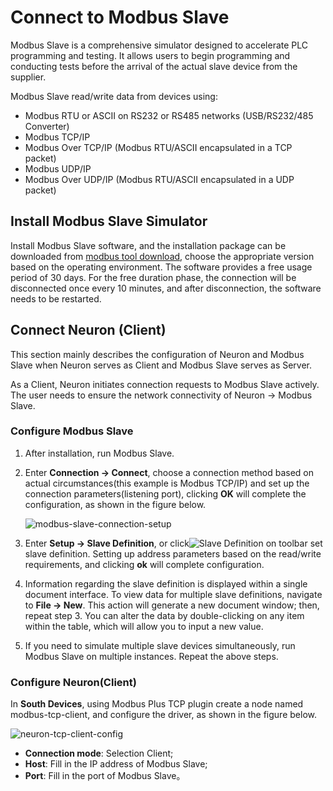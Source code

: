 # Connect to Modbus Slave

Modbus Slave is a comprehensive simulator designed to accelerate PLC programming and testing. It allows users to begin programming and conducting tests before the arrival of the actual slave device from the supplier.

Modbus Slave read/write data from devices using:

- Modbus RTU or ASCII on RS232 or RS485 networks (USB/RS232/485 Converter)
- Modbus TCP/IP
- Modbus Over TCP/IP (Modbus RTU/ASCII encapsulated in a TCP packet)
- Modbus UDP/IP
- Modbus Over UDP/IP (Modbus RTU/ASCII encapsulated in a UDP packet)

## Install Modbus Slave Simulator

Install Modbus Slave software, and the installation package can be downloaded from [modbus tool download](https://www.modbustools.com/download.html), choose the appropriate version based on the operating environment. The software provides a free usage period of 30 days. For the free duration phase, the connection will be disconnected once every 10 minutes, and after disconnection, the software needs to be restarted.

## Connect Neuron (Client)

This section mainly describes the configuration of Neuron and Modbus Slave when Neuron serves as Client and Modbus Slave serves as Server.

As a Client, Neuron initiates connection requests to Modbus Slave actively. The user needs to ensure the network connectivity of Neuron -> Modbus Slave.

### Configure Modbus Slave

1. After installation, run Modbus Slave.

2. Enter **Connection -> Connect**, choose a connection method based on actual circumstances(this example is Modbus TCP/IP) and set up the connection parameters(listening port), clicking **OK** will complete the configuration, as shown in the figure below.

   ![modbus-slave-connection-setup](../assets/modbus-slave-connection-setup.png)

3. Enter **Setup -> Slave Definition**, or click![Slave Definition](../assets/mbpoll-definition-button.png) on toolbar set slave definition. Setting up address parameters based on the read/write requirements, and clicking **ok** will complete configuration.
4. Information regarding the slave definition is displayed within a single document interface. To view data for multiple slave definitions, navigate to **File -> New**. This action will generate a new document window; then, repeat step 3. You can alter the data by double-clicking on any item within the table, which will allow you to input a new value.
5. If you need to simulate multiple slave devices simultaneously, run Modbus Slave on multiple instances. Repeat the above steps.


### Configure Neuron(Client)

In **South Devices**, using Modbus Plus TCP plugin create a node named modbus-tcp-client, and configure the driver, as shown in the figure below.

![neuron-tcp-client-config](../assets/neuron-tcp-client-config-en.png)

* **Connection mode**: Selection Client;
* **Host**: Fill in the IP address of Modbus Slave;
* **Port**: Fill in the port of Modbus Slave。